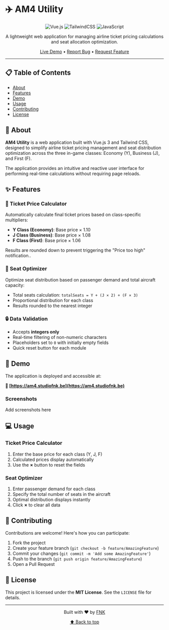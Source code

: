 # ✈️ AM4 Utility

<div align="center">

![Vue.js](https://img.shields.io/badge/Vue.js-35495E?style=for-the-badge&logo=vuedotjs&logoColor=4FC08D)
![TailwindCSS](https://img.shields.io/badge/Tailwind_CSS-38B2AC?style=for-the-badge&logo=tailwind-css&logoColor=white)
![JavaScript](https://img.shields.io/badge/JavaScript-F7DF1E?style=for-the-badge&logo=javascript&logoColor=black)

A lightweight web application for managing airline ticket pricing calculations and seat allocation optimization.

[Live Demo](https://am4.studiofnk.be) • [Report Bug](https://github.com/enzoscarpa-fnk/AM4Util/issues) • [Request Feature](https://github.com/enzoscarpa-fnk/AM4Util/issues)

</div>

---

## 📋 Table of Contents

- [About](#-about)
- [Features](#-features)
- [Demo](#-demo)
- [Usage](#-usage)
- [Contributing](#-contributing)
- [License](#-license)

## 🎯 About

**AM4 Utility** is a web application built with Vue.js 3 and Tailwind CSS, designed to simplify airline ticket pricing management and seat distribution optimization across the three in-game classes: Economy (Y), Business (J), and First (F).

The application provides an intuitive and reactive user interface for performing real-time calculations without requiring page reloads.

## ✨ Features

### 🎫 Ticket Price Calculator

Automatically calculate final ticket prices based on class-specific multipliers:

- **Y Class (Economy)**: Base price × 1.10
- **J Class (Business)**: Base price × 1.08
- **F Class (First)**: Base price × 1.06

Results are rounded down to prevent triggering the "Price too high" notification..

### 💺 Seat Optimizer

Optimize seat distribution based on passenger demand and total aircraft capacity:

- Total seats calculation: `totalSeats = Y + (J × 2) + (F × 3)`
- Proportional distribution for each class
- Results rounded to the nearest integer

### 🔒 Data Validation

- Accepts **integers only**
- Real-time filtering of non-numeric characters
- Placeholders set to `0` with initially empty fields
- Quick reset button for each module

## 🛫 Demo

The application is deployed and accessible at:

**🔗 [https://am4.studiofnk.be](https://am4.studiofnk.be)**

### Screenshots

Add screenshots here

## 💻 Usage

### Ticket Price Calculator

1. Enter the base price for each class (Y, J, F)
2. Calculated prices display automatically
3. Use the **×** button to reset the fields

### Seat Optimizer

1. Enter passenger demand for each class
2. Specify the total number of seats in the aircraft
3. Optimal distribution displays instantly
4. Click **×** to clear all data

## 🤝 Contributing

Contributions are welcome! Here's how you can participate:

1. Fork the project
2. Create your feature branch (`git checkout -b feature/AmazingFeature`)
3. Commit your changes (`git commit -m 'Add some AmazingFeature'`)
4. Push to the branch (`git push origin feature/AmazingFeature`)
5. Open a Pull Request

## 📝 License

This project is licensed under the **MIT License**. See the `LICENSE` file for details.

---

<div align="center">

Built with ❤️ by [FNK](https://github.com/enzoscarpa-fnk)

[⬆ Back to top](#am4-vuejs-utility)

</div>
